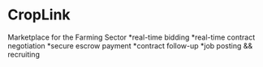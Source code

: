 # CropLink

Marketplace for the Farming Sector
*real-time bidding
*real-time contract negotiation
*secure escrow payment
*contract follow-up
*job posting && recruiting
